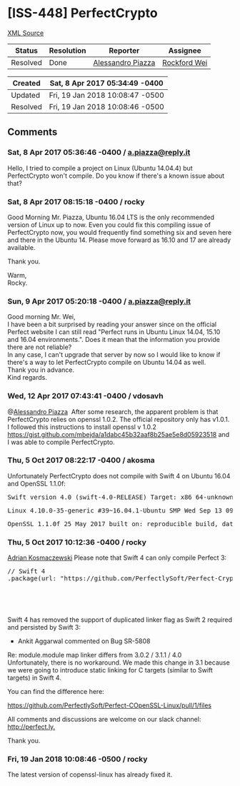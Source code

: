 # [ISS-448] PerfectCrypto

[XML Source](../xml/ISS-448.xml)
<p></p>





Status|Resolution|Reporter|Assignee
------|----------|--------|--------
Resolved|Done|[Alessandro Piazza](a.piazza@reply.it)|[Rockford Wei]($rocky)





Created|Sat, 8 Apr 2017 05:34:49 -0400
-------|--------------
Updated|Fri, 19 Jan 2018 10:08:47 -0500
Resolved|Fri, 19 Jan 2018 10:08:46 -0500


## Comments




### Sat, 8 Apr 2017 05:36:46 -0400 / a.piazza@reply.it 

<p><p>Hello, I tried to compile a project on Linux (Ubuntu 14.04.4) but PerfectCrypto won't compile. Do you know if there's a known issue about that?</p></p>


### Sat, 8 Apr 2017 08:15:18 -0400 / rocky 

<p><p>Good Morning Mr. Piazza, Ubuntu 16.04 LTS is the only recommended version of Linux up to now. Even you could fix this compiling issue of PerfectCrypto now, you would frequently find something six and seven here and there in the Ubuntu 14. Please move forward as 16.10 and 17 are already available.</p>

<p>Thank you.</p>

<p>Warm,<br/>
Rocky.</p></p>


### Sun, 9 Apr 2017 05:20:18 -0400 / a.piazza@reply.it 

<p><p>Good morning Mr. Wei,<br/>
I have been a bit surprised by reading your answer since on the official Perfect website I can still read "Perfect runs in Ubuntu Linux 14.04, 15.10 and 16.04 environments.". Does it mean that the information you provide there are not reliable?<br/>
In any case, I can't upgrade that server by now so I would like to know if there's a way to let PerfectCrypto compile on Ubuntu 14.04 as well.<br/>
Thank you in advance.<br/>
Kind regards.</p></p>


### Wed, 12 Apr 2017 07:43:41 -0400 / vdosavh 

<p><p>@<a href="http://jira.perfect.org:8080/secure/ViewProfile.jspa?name=a.piazza%40reply.it" class="user-hover" rel="a.piazza@reply.it">Alessandro Piazza</a>  After some research, the apparent problem is that PerfectCrypto relies on openssl 1.0.2. The official repository only has v1.0.1. I followed this instructions to install openssl v 1.0.2 <a href="https://gist.github.com/mbejda/a1dabc45b32aaf8b25ae5e8d05923518" class="external-link" rel="nofollow">https://gist.github.com/mbejda/a1dabc45b32aaf8b25ae5e8d05923518</a> and I was able to compile PerfectCrypto.</p></p>


### Thu, 5 Oct 2017 08:22:17 -0400 / akosma 

<p><p>Unfortunately PerfectCrypto does not compile with Swift 4 on Ubuntu 16.04 and OpenSSL 1.1.0f:</p>
<div class="preformatted panel" style="border-width: 1px;"><div class="preformattedContent panelContent">
<pre>Swift version 4.0 (swift-4.0-RELEASE) Target: x86_64-unknown-linux-gnu</pre>
</div></div>
<div class="preformatted panel" style="border-width: 1px;"><div class="preformattedContent panelContent">
<pre>Linux 4.10.0-35-generic #39~16.04.1-Ubuntu SMP Wed Sep 13 09:02:42 UTC 2017 x86_64 x86_64 x86_64 GNU/Linux</pre>
</div></div>
<div class="preformatted panel" style="border-width: 1px;"><div class="preformattedContent panelContent">
<pre>OpenSSL 1.1.0f 25 May 2017 built on: reproducible build, date unspecified platform: debian-amd64 compiler: gcc -DDSO_DLFCN -DHAVE_DLFCN_H -DNDEBUG -DOPENSSL_THREADS -DOPENSSL_NO_STATIC_ENGINE -DOPENSSL_PIC -DOPENSSL_IA32_SSE2 -DOPENSSL_BN_ASM_MONT -DOPENSSL_BN_ASM_MONT5 -DOPENSSL_BN_ASM_GF2m -DSHA1_ASM -DSHA256_ASM -DSHA512_ASM -DRC4_ASM -DMD5_ASM -DAES_ASM -DVPAES_ASM -DBSAES_ASM -DGHASH_ASM -DECP_NISTZ256_ASM -DPADLOCK_ASM -DPOLY1305_ASM -DOPENSSLDIR="\"/usr/lib/ssl\"" -DENGINESDIR="\"/usr/lib/x86_64-linux-gnu/engines-1.1\"" OPENSSLDIR: "/usr/lib/ssl" ENGINESDIR: "/usr/lib/x86_64-linux-gnu/engines-1.1"</pre>
</div></div></p>


### Thu, 5 Oct 2017 10:12:36 -0400 / rocky 

<p><p><a href="http://jira.perfect.org:8080/secure/ViewProfile.jspa?name=akosma" class="user-hover" rel="akosma">Adrian Kosmaczewski</a> Please note that Swift 4 can only compile Perfect 3:</p>
<div class="code panel" style="border-width: 1px;"><div class="codeContent panelContent">
<pre class="code-java"><span class="code-comment">// Swift 4
</span>.<span class="code-keyword">package</span>(url: <span class="code-quote">"https:<span class="code-comment">//github.com/PerfectlySoft/Perfect-Crypto.git"</span>, from: <span class="code-quote">"3.0.1"</span>)</span></pre>
</div></div>
<p> </p>

<p> </p>

<p>Swift 4 has removed the support of duplicated linker flag as Swift 2 required and persisted by Swift 3:</p>

<ul class="alternate" type="square">
	<li>Ankit Aggarwal commented on Bug SR-5808</li>
</ul>


<p>Re: module.module map linker differs from 3.0.2 / 3.1.1 / 4.0<br/>
Unfortunately, there is no workaround. We made this change in 3.1 because we were going to introduce static linking for C targets (similar to Swift targets) in Swift 4.</p>



<p>You can find the difference here:</p>


<p><a href="https://github.com/PerfectlySoft/Perfect-COpenSSL-Linux/pull/1/files" class="external-link" rel="nofollow">https://github.com/PerfectlySoft/Perfect-COpenSSL-Linux/pull/1/files</a></p>





<p>All comments and discussions are welcome on our slack channel: <br/>
<a href="http://perfect.ly./" class="external-link" rel="nofollow">http://perfect.ly.</a></p>

<p>Thank you.</p></p>


### Fri, 19 Jan 2018 10:08:46 -0500 / rocky 

<p><p>The latest version of copenssl-linux has already fixed it.</p></p>


